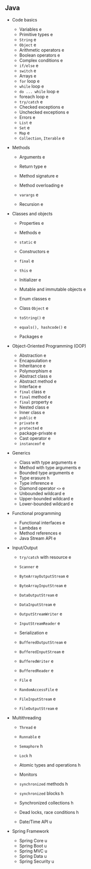 ## Java
- Code basics
  - Variables e
  - Primitive types e
  - `String` e
  - `Object` e
  - Arithmetic operators e
  - Boolean operators e
  - Complex conditions e
  - `if/else` e
  - `switch` e
  - Arrays e
  - `for` loop e
  - `while` loop e
  - `do ... while` loop e
  - foreach loop e
  - `try/catch` e
  - Checked exceptions e
  - Unchecked exceptions e
  - Errors e
  - `List` e
  - `Set` e
  - `Map` e
  - `Collection`, `Iterable` e

- Methods
  - Arguments e
  - Return type e
  - Method signature e
  - Method overloading e
  - `varargs` e

  - Recursion e

- Classes and objects
  - Properties e
  - Methods e
  - `static` e
  - Constructors e
  - `final` e
  - `this` e
  - Initializer e
  - Mutable and immutable objects e
  - Enum classes e

  - Class `Object` e
  - `toString()` e
  - `equals(), hashcode()` e

  - Packages e

- Object-Oriented Programming (OOP)
  - Abstraction e
  - Encapsulation e
  - Inheritance e
  - Polymorphism e
  - Abstract class e
  - Abstract method e
  - Interface e
  - `final` class e
  - `final` method e
  - `final` property e
  - Nested class e
  - Inner class e
  - `public` e
  - `private` e
  - `protected` e
  - package-private e
  - Cast operator e
  - `instanceof` e

- Generics
  - Class with type arguments e
  - Method with type arguments e
  - Bounded type arguments e
  - Type erasure h
  - Type inference e
  - Diamond operator `<>` e
  - Unbounded wildcard e
  - Upper-bounded wildcard e
  - Lower-bounded wildcard e

- Functional programming
  - Functional interfaces e
  - Lambdas e
  - Method references e
  - Java Stream API e

- Input/Output
  - `try/catch` with resource e
  - `Scanner` e
  - `ByteArrayOutputStream` e
  - `ByteArrayInputStream` e
  - `DataOutputStream` e
  - `DataInputStream` e

  - `OutputStreamWriter` e
  - `InputStreamReader` e

  - Serialization e

  - `BufferedOutputStream` e
  - `BufferedInputStream` e
  - `BufferedWriter` e
  - `BufferedReader` e
  - `File` e
  - `RandomAccessFile` e
  - `FileInputStream` e
  - `FileOutputStream` e

- Multithreading
  - `Thread` e
  - `Runnable` e
  - `Semaphore` h
  - `Lock` h
  - Atomic types and operations h
  - Monitors
  - `synchronized` methods h
  - `synchronized` blocks h
  - Synchronized collections h
  - Dead locks, race conditions h

  - Date/Time API u

- Spring Framework
  - Spring Core u
  - Spring Boot u
  - Spring MVC u
  - Spring Data u
  - Spring Security u
